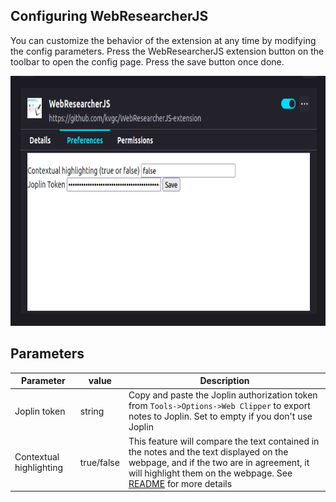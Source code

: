 ## Configuring WebResearcherJS

You can customize the behavior of the extension at any time by modifying the config parameters. Press the WebResearcherJS extension button on the toolbar to open the config page. Press the save button once done.

<img height="400px" src="demo00.png">


## Parameters 

| Parameter | value | Description |
| --------- | ----- | ----------- |
| Joplin token | string | Copy and paste the Joplin authorization token from `Tools->Options->Web Clipper` to export notes to Joplin. Set to empty if you don't use Joplin|
| Contextual highlighting | true/false | This feature will compare the text contained in the notes and the text displayed on the webpage, and if the two are in agreement, it will highlight them on the webpage. See [README](README.md) for more details | 

 

